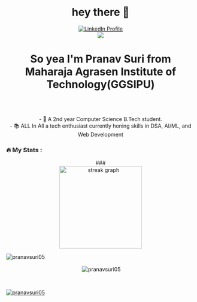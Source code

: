 <h1 align="center">hey there 👋</h1>
<div align="center">
 <a href="https://www.linkedin.com/in/pranavsuri1/" target="_blank">
    <img src="https://img.shields.io/static/v1?message=LinkedIn&logo=linkedin&label=&color=0077B5&logoColor=white&labelColor=&style=for-the-badge" 
         alt="LinkedIn Profile">
</a>
<div align="center">
  <img src="https://visitor-badge.laobi.icu/badge?page_id=maurodesouza.maurodesouza&"  />
</div>
<h1>So yea I'm Pranav Suri from Maharaja Agrasen Institute of Technology(GGSIPU) </h1><br> <p> <br>- 🔭 A 2nd year Computer Science B.Tech student.<br>- 📚 ALL In All a tech enthusiast currently honing skills in DSA, AI/ML, and Web Development </p>
<!--
<h3 align="left">🛠 Language and tools</h3>
###
<div align="left">
  <img src="https://cdn.jsdelivr.net/gh/devicons/devicon/icons/go/go-original-wordmark.svg" height="40" alt="go logo"  />
  <img width="12" />
  <img src="https://cdn.jsdelivr.net/gh/devicons/devicon/icons/rust/rust-original.svg" height="40" alt="rust logo"  />
  <img width="12" />
  <img src="https://cdn.jsdelivr.net/gh/devicons/devicon/icons/ruby/ruby-plain-wordmark.svg" height="40" alt="ruby logo"  />
  <img width="12" />
  <img src="https://cdn.jsdelivr.net/gh/devicons/devicon/icons/dot-net/dot-net-plain-wordmark.svg" height="40" alt="dot-net logo"  />
  <img width="12" />
  <img src="https://cdn.jsdelivr.net/gh/devicons/devicon/icons/firebase/firebase-plain-wordmark.svg" height="40" alt="firebase logo"  />
  <img width="12" />
  <img src="https://cdn.jsdelivr.net/gh/devicons/devicon/icons/amazonwebservices/amazonwebservices-line-wordmark.svg" height="40" alt="amazonwebservices logo"  />
  <img width="12" />
  <img src="https://cdn.jsdelivr.net/gh/devicons/devicon/icons/circleci/circleci-plain.svg" height="40" alt="circleci logo"  />
  <img width="12" />
  <img src="https://cdn.jsdelivr.net/gh/devicons/devicon/icons/kubernetes/kubernetes-plain.svg" height="40" alt="kubernetes logo"  />
  <img width="12" />
  <img src="https://cdn.jsdelivr.net/gh/devicons/devicon/icons/docker/docker-plain-wordmark.svg" height="40" alt="docker logo"  />
</div>
-->
<h3 align="left">🔥   My Stats :</h3>
###
<div align="center">
  <img src="https://streak-stats.demolab.com?user=maurodesouza&locale=en&mode=daily&theme=dark&hide_border=false&border_radius=5&order=3" height="220" alt="streak graph"  />
</div>
<!--**pranavsuri05/pranavsuri05** is a ✨ _special_ ✨ repository because its `README.md` (this file) appears on your GitHub profile.-->
<p align="left"> <img src="https://komarev.com/ghpvc/?username=pranavsuri05&label=Profile%20views&color=0e75b6&style=flat" alt="pranavsuri05" /> </p>
<p>&nbsp;<img align="center" src="https://github-readme-stats.vercel.app/api?username=pranavsuri05&show_icons=true&locale=en" alt="pranavsuri05" /></p>
<br>
<p align="left"> <a href="https://github.com/ryo-ma/github-profile-trophy"><img src="https://github-profile-trophy.vercel.app/?username=pranavsuri05" alt="pranavsuri05" /></a> </p>

